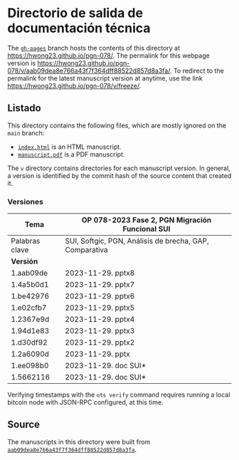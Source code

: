 # Directorio de salida de documentación técnica

The [`gh-pages`](https://github.com/hwong23/pgn-078/tree/gh-pages) branch hosts the contents of this directory at <https://hwong23.github.io/pgn-078/>.
The permalink for this webpage version is <https://hwong23.github.io/pgn-078/v/aab09dea8e766a43f7f364dff88522d857d8a3fa/>.
To redirect to the permalink for the latest manuscript version at anytime, use the link <https://hwong23.github.io/pgn-078/v/freeze/>.

## Listado

This directory contains the following files, which are mostly ignored on the `main` branch:

+ [`index.html`](index.html) is an HTML manuscript.
+ [`manuscript.pdf`](manuscript.pdf) is a PDF manuscript.

The `v` directory contains directories for each manuscript version.
In general, a version is identified by the commit hash of the source content that created it.


### Versiones

| Tema           | OP 078-2023 Fase 2, PGN Migración Funcional SUI      |
|----------------|----------------------------|
| Palabras clave | SUI, Softgic, PGN, Análisis de brecha, GAP, Comparativa |
| **Versión**    |                            |
| 1.aab09de | 2023-11-29. pptx8 |
| 1.4a5b0d1 | 2023-11-29. pptx7 |
| 1.be42976 | 2023-11-29. pptx6 |
| 1.e02cfb7 | 2023-11-29. pptx5 |
| 1.2367e9d | 2023-11-29. pptx4 |
| 1.94d1e83 | 2023-11-29. pptx3 |
| 1.d30df92 | 2023-11-29. pptx2 |
| 1.2a6090d | 2023-11-29. pptx |
| 1.ee098b0 | 2023-11-29. doc SUI* |
| 1.5662116 | 2023-11-29. doc SUI* |



Verifying timestamps with the `ots verify` command requires running a local bitcoin node with JSON-RPC configured, at this time.

## Source

The manuscripts in this directory were built from
[`aab09dea8e766a43f7f364dff88522d857d8a3fa`](https://github.com/hwong23/pgn-078/commit/aab09dea8e766a43f7f364dff88522d857d8a3fa).
